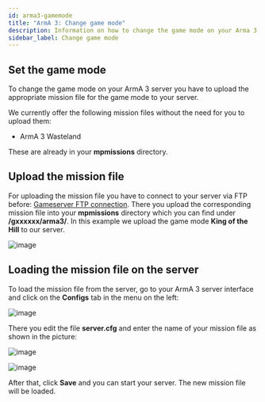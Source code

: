 ```yaml
---
id: arma3-gamemode
title: "ArmA 3: Change game mode"
description: Information on how to change the game mode on your Arma 3 server from ZAP-Hosting - ZAP-Hosting.com documentation
sidebar_label: Change game mode
---
```



## Set the game mode

To change the game mode on your ArmA 3 server you have to upload the appropriate mission file for the game mode to your server.

We currently offer the following mission files without the need for you to upload them:

- ArmA 3 Wasteland

These are already in your **mpmissions** directory.


## Upload the mission file

For uploading the mission file you have to connect to your server via FTP before: [Gameserver FTP connection](gameserver-ftpaccess.md).
There you upload the corresponding mission file into your **mpmissions** directory which you can find under **/gxxxxxx/arma3/**.
In this example we upload the game mode **King of the Hill** to our server.

![image](https://user-images.githubusercontent.com/26007280/189677376-71ab1c40-b8e9-47df-9578-470d40972802.png)


## Loading the mission file on the server

To load the mission file from the server, go to your ArmA 3 server interface and click on the **Configs** tab in the menu on the left:

![image](https://user-images.githubusercontent.com/26007280/189677415-4fa43482-ef31-4140-a6e8-5b55bc7b62db.png)

There you edit the file **server.cfg** and enter the name of your mission file as shown in the picture: 

![image](https://user-images.githubusercontent.com/26007280/189677440-d50c4140-ae15-44ce-931b-9e51e22097d8.png)

![image](https://user-images.githubusercontent.com/26007280/189677469-3a840300-83b2-4356-8278-d62661229082.png)

After that, click **Save** and you can start your server. The new mission file will be loaded.
